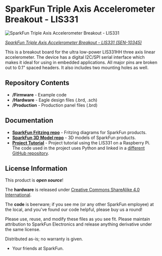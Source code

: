 SparkFun Triple Axis Accelerometer Breakout - LIS331
========================================

![SparkFun Triple Axis Accelerometer Breakout - LIS331](https://cdn.sparkfun.com//assets/parts/4/7/6/8/10345-01.jpg)

[*SparkFun Triple Axis Accelerometer Breakout - LIS331 (SEN-10345)*](https://www.sparkfun.com/products/10345)

 This is a breakout board for the ultra low-power LIS331HH three axis linear accelerometer. 
 The device has a digital I2C/SPI serial interface which makes it ideal for using in embedded applications. 
 All major pins are broken out to 0.1" spaced headers. It also includes two mounting holes as well.
 
Repository Contents
-------------------

* **/Firmware** - Example code 
* **/Hardware** - Eagle design files (.brd, .sch)
* **/Production** - Production panel files (.brd)

Documentation
--------------
* **[SparkFun Fritzing repo](https://github.com/sparkfun/Fritzing_Parts)** - Fritzing diagrams for SparkFun products.
* **[SparkFun 3D Model repo](https://github.com/sparkfun/3D_Models)** - 3D models of SparkFun products. 
* **[Project Tutorial](https://learn.sparkfun.com/tutorials/raspberry-pi-zero-helmet-impact-force-monitor)** - Project tutorial using the LIS331 on a Raspberry Pi. The code used in the project uses Python and linked in a [different GitHub repository](https://github.com/jenfoxbot/ImpactForceMonitor). 

License Information
-------------------
This product is _**open source**_! 

The **hardware** is released under [Creative Commons ShareAlike 4.0 International](https://creativecommons.org/licenses/by-sa/4.0/).

The **code** is beerware; if you see me (or any other SparkFun employee) at the local, and you've found our code helpful, please buy us a round!

Please use, reuse, and modify these files as you see fit. Please maintain attribution to SparkFun Electronics and release anything derivative under the same license.

Distributed as-is; no warranty is given.

- Your friends at SparkFun.



